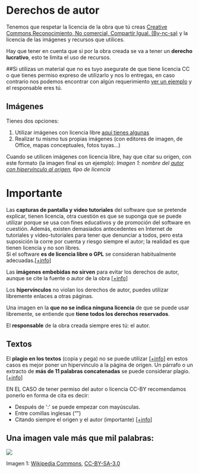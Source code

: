 
# Derechos de autor

Tenemos que respetar la licencia de la obra que tú creas [Creative Commons,Reconocimiento, No comercial, Compartir Igual. (By-nc-sa)](https://creativecommons.org/licenses/by-nc-sa/3.0/es/) y la licencia de las imágenes y recursos que utilices.

Hay que tener en cuenta que si por la obra creada se va a tener un **derecho lucrativo**, esto te limita el uso de recursos.

##Si utilizas un material que no es tuyo asegurate de que tiene licencia CC o que tienes permiso expreso de utilizarlo y nos lo entregas, en caso contrario nos podemos encontrar con algún requerimiento [ver un ejemplo](https://drive.google.com/file/d/1PSEQpPEGyIcmlNnbWh98EBwA0ylA7ui4/view?usp=sharing) y el responsable eres tú.

## Imágenes

Tienes dos opciones:

1. Utilizar imágenes con licencia libre [aquí tienes algunas](http://aularagon.catedu.es/materialesaularagon2013/HerramientasFormacionProfesorado/Diseno/imgenes.html)
1. Realizar tu mismo tus propias imágenes (con editores de imagen, de Office, mapas conceptuales, fotos tuyas...)

Cuando se utilicen imágenes con licencia libre, hay que citar su origen, con este formato (la imagen final es un ejemplo):
 _Imagen 1: nombre del [autor con hipervínculo al origen](http://www.aularagon.org/), tipo de licencia_

# Importante

Las **capturas de pantalla y video tutoriales** del software que se pretende explicar, tienen licencia, otra cuestión es que se suponga que se puede utilizar porque se usa con fines educativos y de promoción del software en cuestión. Además, existen demasiados antecedentes en Internet de tutoriales y vídeo-tutoriales para tener que denunciar a todos, pero esta suposición la corre por cuenta y riesgo siempre el autor; la realidad es que tienen licencia y no son libres. <br />Si el software **es de licencia libre o GPL** se consideran habitualmente adecuadas.[[+info]](http://commons.wikimedia.org/wiki/Commons:Licensing/es)

Las **imágenes embebidas no sirven** para evitar los derechos de autor, aunque se cite la fuente o autor de la obra [[+info](http://gartuz.ticoblogger.com/2009/06/derechos-de-autor-sobre-las-imagenes-en.html)]

Los **hipervínculos** no violan los derechos de autor, puedes utilizar líbremente enlaces a otras páginas.

Una imagen en la **que no se indica ninguna licencia** de que se puede usar libremente, se entiende que **tiene todos los derechos reservados**.

El **responsable** de la obra creada siempre eres tú: el autor.

## Textos

El **plagio en los textos** (copia y pega) no se puede utilizar [[+info](http://biblioteca.ua.es/es/propiedad-intelectual/aprende-sobre-el-plagio-y-como-evitarlo.html)] en estos casos es mejor poner un hipervínculo a la página de origen. Un párrafo o un extracto de **más de 11 palabras concatenadas** se puede considerar plagio.[[+info](http://www.alcancelibre.org/article.php/extractos-11-palabras-violaria-ley-europ)]

EN EL CASO de tener permiso del autor o licencia CC-BY recomendamos ponerlo en forma de cita es decir:

- Después de ':' se puede empezar con mayúsculas.
- Entre comillas inglesas (“”) 
- Citando siempre el origen y el autor (importante) [[+info](http://centrodeescritura.javerianacali.edu.co/index.php?option=com_content&amp;view=article&amp;id=82:plagio-ique-es-y-como-evitarlo&amp;catid=45:referencias-bibliograficas&amp;Itemid=66)]

## Una imagen vale más que mil palabras:

![](http://upload.wikimedia.org/wikipedia/commons/thumb/2/2c/Licensing_tutorial_es.svg/500px-Licensing_tutorial_es.svg.png)

Imagen 1: [Wikipedia Commons](http://commons.wikimedia.org/wiki/File:Licensing_tutorial_es.svg#filelinks), [CC-BY-SA-3.0](http://commons.wikimedia.org/wiki/Category:CC-BY-SA-3.0)
